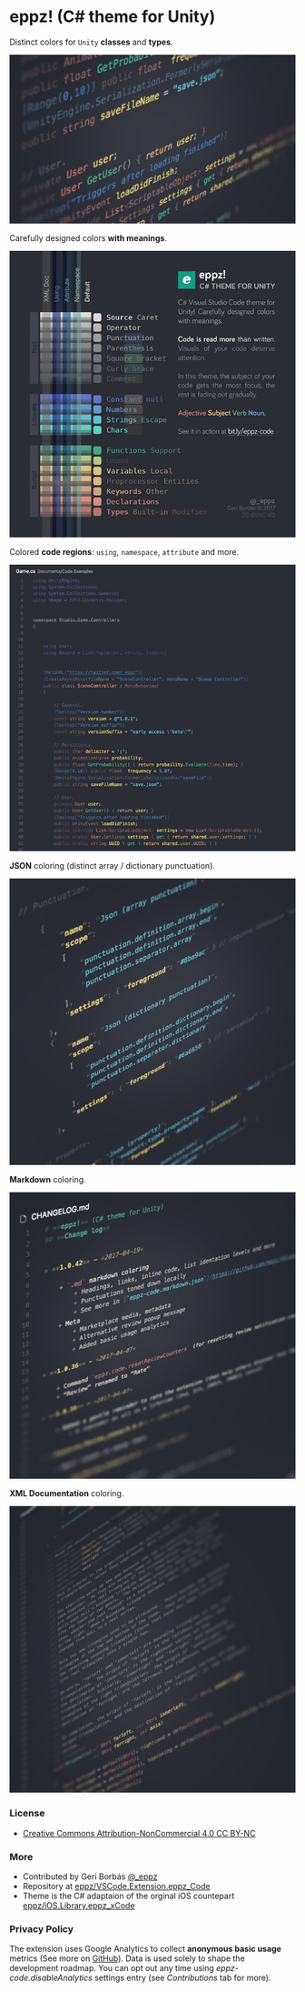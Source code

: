 # eppz! (C# theme for Unity)


Distinct colors for `Unity` **classes** and **types**.

![alt](images/eppz-Code_1_727px_crop.png)

Carefully designed colors **with meanings**.

![alt](images/eppz-Code_2_727px.png)

Colored **code regions**: `using`, `namespace`, `attribute` and more.

![alt](images/eppz-Code_3_727px.png)

**JSON** coloring (distinct array / dictionary punctuation).

![alt](images/eppz-Code_6_727px.png)

**Markdown** coloring.

![alt](images/eppz-Code_5_727px.png)

**XML Documentation** coloring.

![alt](images/eppz-Code_4_727px.png)


### License

* [Creative Commons Attribution-NonCommercial 4.0 CC BY-NC](https://creativecommons.org/licenses/by-nc/4.0/legalcode)


### More

* Contributed by Geri Borbás [@_eppz](http://twitter.com/_eppz)
* Repository at [eppz/VSCode.Extension.eppz_Code](https://github.com/eppz/VSCode.Extension.eppz_Code.git)
* Theme is the C# adaptaion of the orginal iOS countepart [eppz/iOS.Library.eppz_xCode](https://github.com/eppz/iOS.Library.eppz_xCode)


### Privacy Policy

The extension uses Google Analytics to collect **anonymous basic usage** metrics (See more on [GitHub](https://github.com/eppz/VSCode.Extension.eppz_Code/search?utf8=%E2%9C%93&q=path%3Asrc+Analytics&type=)). Data is used solely to shape the development roadmap. You can opt out any time using *eppz-code.disableAnalytics* settings entry (see *Contributions* tab for more).